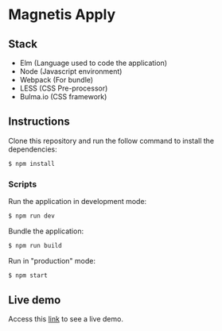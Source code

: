 # Magnetis Apply

## Stack

- Elm (Language used to code the application)
- Node (Javascript environment)
- Webpack (For bundle)
- LESS (CSS Pre-processor)
- Bulma.io (CSS framework)

## Instructions

Clone this repository and run the follow command to install the dependencies:

```bash
$ npm install
```

### Scripts

Run the application in development mode:

```bash
$ npm run dev
```

Bundle the application:

```bash
$ npm run build
```

Run in "production" mode:

```bash
$ npm start
```

## Live demo

Access this [link](https://mag-trades.herokuapp.com/) to see a live demo.
